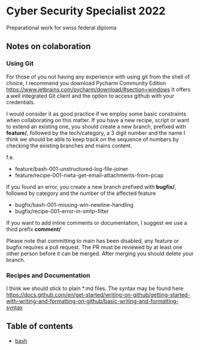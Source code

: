 # Cyber Security Specialist 2022
Preparational work for swiss federal diploma

## Notes on colaboration 
### Using Git
For those of you not having any experience with using git from the shell of choice, I recommend you download Pycharm Community Edition https://www.jetbrains.com/pycharm/download/#section=windows
It offers a well integrated Git client and the option to access github with your credentials.

I would consider it as good practice if we employ some basic constraints when collaborating on this matter. 
If you have a new recipe, script or want to extend an existing one, you should create a new branch, prefixed with **feature/**, followed by the tech/category, a 3 digit number and the name
I think we should be able to keep track on the sequence of numbers by checking the existing branches and mains content. 

f.e. 
* feature/bash-001-unstructured-log-file-joiner
* feature/recipe-001-nwta-get-email-attachments-from-pcap

If you found an error, you create a new branch prefixed with **bugfix/**, followed by category and the number of the affected feature
* bugfix/bash-001-missing-win-newline-handling
* bugfix/recipe-001-error-in-smtp-filter

If you want to add inline comments or documentation, I suggest we use a third prefix **comment/** 

Please note that committing to main has been disabled, any feature or bugfix requires a pull request. The PR must be reviewed by at least one other person before it can be merged. 
After merging you should delete your branch.

### Recipes and Documentation 

I think we should stick to plain *.md files. 
The syntax may be found here https://docs.github.com/en/get-started/writing-on-github/getting-started-with-writing-and-formatting-on-github/basic-writing-and-formatting-syntax

## Table of contents 
- [bash](bash)

